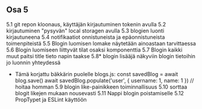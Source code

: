 ## Osa 5
5.1 git repon kloonaus, käyttäjän kirjautuminen tokenin avulla
5.2 kirjautuminen "pysyvän" local storagen avulla
5.3 blogien luonti kirjautuneena
5.4 notifikaatiot onnistuneista ja epäonnistuneista toimenpiteistä
5.5 Blogin luomisen lomake näytetään ainoastaan tarvittaessa
5.6 Blogin luomiseen liittyvät tilat osaksi komponenttia
5.7 Blogin kaikki muut paitsi title tieto napin taakse
5.8* blogin lisääjä näkyviin blogin tietoihin jo luonnin yhteydessä
  - Tämä korjattu bäkkärin puolelle blogs.js:
      const savedBlog = await blog.save()
      await savedBlog.populate('user', { username: 1, name: 1 }) // hoitaa homman
5.9 blogin like-painikkeen toiminnallisuus
5.10 sorttaa blogit likejen mukaan nousevasti
5.11 Nappi blogin poistamiselle
5.12 PropTypet ja ESLint käyttöön